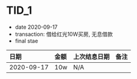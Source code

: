 # TID_1 
* date
2020-09-17
* transaction: 借给红光10W买房, 无息借款
* final stae

|日期         | 金额     |   上次结息日期          | 备注              |
|:------------|:---------|:------------------------|:----------------- |
|2020-09-17   | 10w      |   N/A                   |                   |

